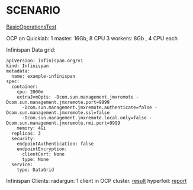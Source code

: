 # SCENARIO

[BasicOperationsTest](html/index.html)

OCP on Quicklab:
1 master: 16Gb, 8 CPU
3 workers: 8Gb , 4 CPU each

Infinispan Data grid:
```
apiVersion: infinispan.org/v1
kind: Infinispan
metadata:
  name: example-infinispan
spec:
  container:
    cpu: 2000m
    extraJvmOpts: -Dcom.sun.management.jmxremote -Dcom.sun.management.jmxremote.port=9999
      -Dcom.sun.management.jmxremote.authenticate=false -Dcom.sun.management.jmxremote.ssl=false
      -Dcom.sun.management.jmxremote.local.only=false -Dcom.sun.management.jmxremote.rmi.port=9999
    memory: 4Gi
  replicas: 3
  security:
    endpointAuthentication: false
    endpointEncryption:
      clientCert: None
      type: None
  service:
    type: DataGrid
```

Infinispan Clients:
radargun: 1 client in OCP cluster. [result](rg/html/index.html)
hyperfoil: [report](hf/hyperfoil-zulip-benchmark-results.html)

